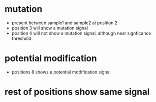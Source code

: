 # mutation
-   present between sample1 and sample2 at position 2
-   position 3 will show a mutation signal
-   position 4 will not show a mutation signal, although near signficance threshold

# potential modification
-   positions 8 shows a potential modification signal

# rest of positions show same signal